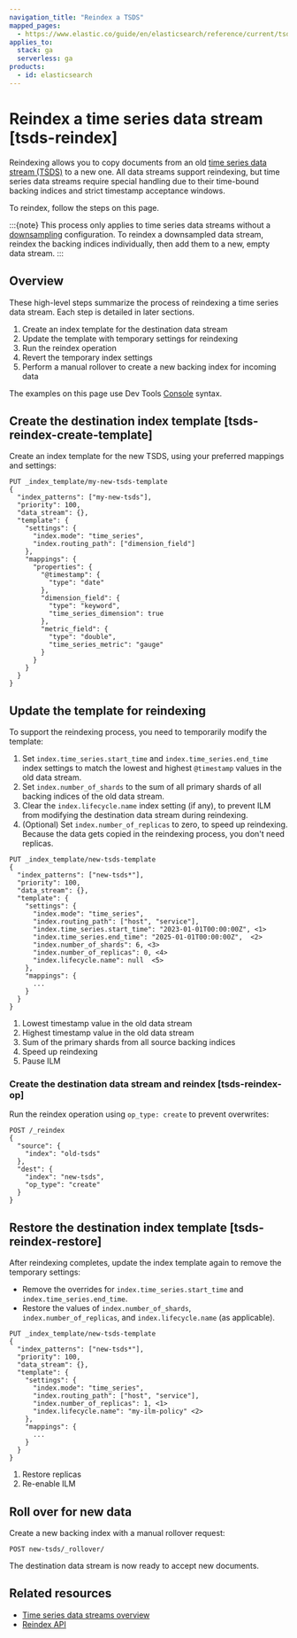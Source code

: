 ```yaml
---
navigation_title: "Reindex a TSDS"
mapped_pages:
  - https://www.elastic.co/guide/en/elasticsearch/reference/current/tsds-reindex.html
applies_to:
  stack: ga
  serverless: ga
products:
  - id: elasticsearch
---
```


# Reindex a time series data stream [tsds-reindex]

Reindexing allows you to copy documents from an old [time series data stream (TSDS)](/manage-data/data-store/data-streams/time-series-data-stream-tsds.md) to a new one. All data streams support reindexing, but time series data streams require special handling due to their time-bound backing indices and strict timestamp acceptance windows.

To reindex, follow the steps on this page.

:::{note}
This process only applies to time series data streams without a [downsampling](/manage-data/data-store/data-streams/downsampling-time-series-data-stream.md) configuration. To reindex a downsampled data stream, reindex the backing indices individually, then add them to a new, empty data stream.
:::

## Overview

These high-level steps summarize the process of reindexing a time series data stream. Each step is detailed in later sections.

1. Create an index template for the destination data stream
2. Update the template with temporary settings for reindexing
3. Run the reindex operation
4. Revert the temporary index settings
5. Perform a manual rollover to create a new backing index for incoming data

The examples on this page use Dev Tools [Console](/explore-analyze/query-filter/tools/console.md) syntax.

## Create the destination index template [tsds-reindex-create-template]

Create an index template for the new TSDS, using your preferred mappings and settings:

```console
PUT _index_template/my-new-tsds-template
{
  "index_patterns": ["my-new-tsds"],
  "priority": 100,
  "data_stream": {},
  "template": {
    "settings": {
      "index.mode": "time_series",
      "index.routing_path": ["dimension_field"]
    },
    "mappings": {
      "properties": {
        "@timestamp": {
          "type": "date"
        },
        "dimension_field": {
          "type": "keyword",
          "time_series_dimension": true
        },
        "metric_field": {
          "type": "double",
          "time_series_metric": "gauge"
        }
      }
    }
  }
}
```
## Update the template for reindexing 

To support the reindexing process, you need to temporarily modify the template:

  1. Set `index.time_series.start_time` and `index.time_series.end_time` index settings to match the lowest and highest `@timestamp` values in the old data stream. 
  2. Set `index.number_of_shards` to the sum of all primary shards of all backing indices of the old data stream. 
  3. Clear the `index.lifecycle.name` index setting (if any), to prevent ILM from modifying the destination data stream during reindexing.
  4. (Optional) Set `index.number_of_replicas` to zero, to speed up reindexing. Because the data gets copied in the reindexing process, you don't need replicas.

```console
PUT _index_template/new-tsds-template
{
  "index_patterns": ["new-tsds*"],
  "priority": 100,
  "data_stream": {},
  "template": {
    "settings": {
      "index.mode": "time_series",
      "index.routing_path": ["host", "service"], 
      "index.time_series.start_time": "2023-01-01T00:00:00Z", <1>
      "index.time_series.end_time": "2025-01-01T00:00:00Z",  <2>
      "index.number_of_shards": 6, <3>
      "index.number_of_replicas": 0, <4>
      "index.lifecycle.name": null  <5>
    },
    "mappings": {
      ...
    }
  }
}
```

1. Lowest timestamp value in the old data stream
2. Highest timestamp value in the old data stream
3. Sum of the primary shards from all source backing indices
4. Speed up reindexing
5. Pause ILM

### Create the destination data stream and reindex [tsds-reindex-op]

Run the reindex operation using `op_type: create` to prevent overwrites:

```console
POST /_reindex
{
  "source": {
    "index": "old-tsds"
  },
  "dest": {
    "index": "new-tsds",
    "op_type": "create"
  }
}
```


## Restore the destination index template [tsds-reindex-restore]

After reindexing completes, update the index template again to remove the temporary settings:

* Remove the overrides for `index.time_series.start_time` and `index.time_series.end_time`.
* Restore the values of `index.number_of_shards`, `index.number_of_replicas`,  and  `index.lifecycle.name` (as applicable).

```console
PUT _index_template/new-tsds-template
{
  "index_patterns": ["new-tsds*"],
  "priority": 100,
  "data_stream": {},
  "template": {
    "settings": { 
      "index.mode": "time_series",
      "index.routing_path": ["host", "service"],
      "index.number_of_replicas": 1, <1>
      "index.lifecycle.name": "my-ilm-policy" <2>
    }, 
    "mappings": {
      ...
    }
  }
}
```

1. Restore replicas
2. Re-enable ILM

## Roll over for new data

Create a new backing index with a manual rollover request:

```console
POST new-tsds/_rollover/
```

The destination data stream is now ready to accept new documents.

## Related resources

- [Time series data streams overview](/manage-data/data-store/data-streams/time-series-data-stream-tsds.md)
- [Reindex API](elasticsearch://reference/elasticsearch/docs-reindex.md)